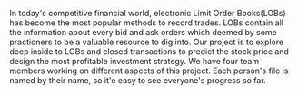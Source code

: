   In today's competitive financial world, electronic Limit Order Books(LOBs) has become the most popular methods to record trades. LOBs contain all the information about 
every bid and ask orders which deemed by some practioners to be a valuable resource to dig into.
  Our project is to explore deep inside to LOBs and closed transactions to predict the stock price and design the most profitable investment strategy.
  We have four team members working on different aspects of this project. Each person's file is named by their name, so it'e easy to see everyone's progress so far.
  
